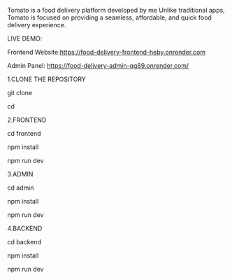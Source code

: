 Tomato is a food delivery platform developed by me
Unlike traditional apps, Tomato is focused on providing a seamless, affordable, and quick food delivery experience.

LIVE DEMO:

Frontend Website:https://food-delivery-frontend-heby.onrender.com

Admin Panel: https://food-delivery-admin-qg89.onrender.com/


1.CLONE THE REPOSITORY

git clone <repository-link>

cd <repository-folder> 

2.FRONTEND

cd frontend

npm install

npm run dev

3.ADMIN

cd admin

npm install

npm run dev

4.BACKEND

cd backend

npm install

npm run dev


